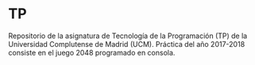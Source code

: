 # TP
Repositorio de la asignatura de Tecnología de la Programación (TP) de la Universidad Complutense de Madrid (UCM).
Práctica del año 2017-2018 consiste en el juego 2048 programado en consola.
